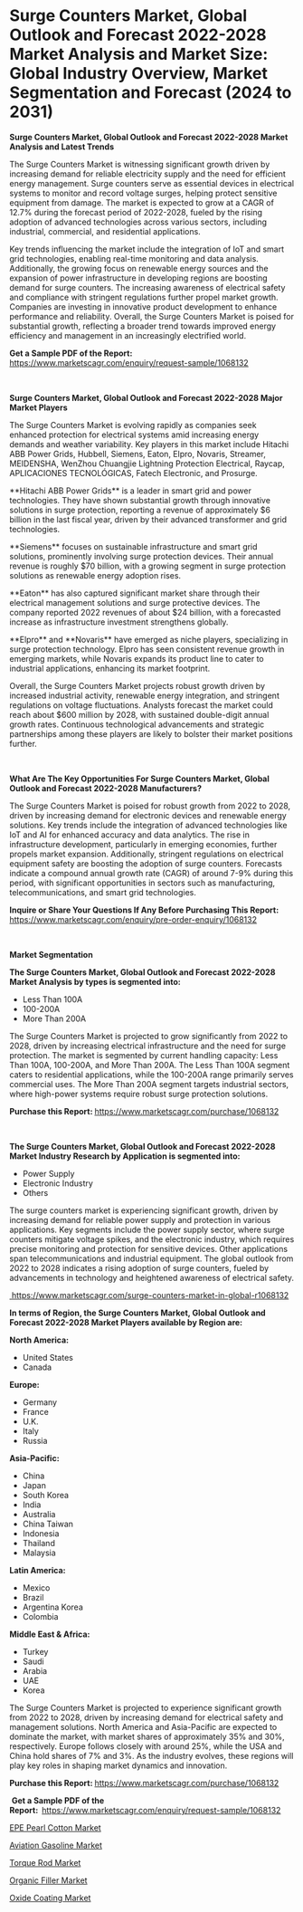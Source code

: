 <p><h1>Surge Counters Market, Global Outlook and Forecast 2022-2028 Market Analysis and Market Size: Global Industry Overview, Market Segmentation and Forecast (2024 to 2031)</h1></p><p><strong>Surge Counters Market, Global Outlook and Forecast 2022-2028 Market Analysis and Latest Trends</strong></p>
<p><p>The Surge Counters Market is witnessing significant growth driven by increasing demand for reliable electricity supply and the need for efficient energy management. Surge counters serve as essential devices in electrical systems to monitor and record voltage surges, helping protect sensitive equipment from damage. The market is expected to grow at a CAGR of 12.7% during the forecast period of 2022-2028, fueled by the rising adoption of advanced technologies across various sectors, including industrial, commercial, and residential applications.</p><p>Key trends influencing the market include the integration of IoT and smart grid technologies, enabling real-time monitoring and data analysis. Additionally, the growing focus on renewable energy sources and the expansion of power infrastructure in developing regions are boosting demand for surge counters. The increasing awareness of electrical safety and compliance with stringent regulations further propel market growth. Companies are investing in innovative product development to enhance performance and reliability. Overall, the Surge Counters Market is poised for substantial growth, reflecting a broader trend towards improved energy efficiency and management in an increasingly electrified world.</p></p>
<p><strong>Get a Sample PDF of the Report:&nbsp;</strong> <a href="https://www.marketscagr.com/enquiry/request-sample/1068132">https://www.marketscagr.com/enquiry/request-sample/1068132</a></p>
<p>&nbsp;</p>
<p><strong>Surge Counters Market, Global Outlook and Forecast 2022-2028 Major Market Players</strong></p>
<p><p>The Surge Counters Market is evolving rapidly as companies seek enhanced protection for electrical systems amid increasing energy demands and weather variability. Key players in this market include Hitachi ABB Power Grids, Hubbell, Siemens, Eaton, Elpro, Novaris, Streamer, MEIDENSHA, WenZhou Chuangjie Lightning Protection Electrical, Raycap, APLICACIONES TECNOLÓGICAS, Fatech Electronic, and Prosurge.</p><p>**Hitachi ABB Power Grids** is a leader in smart grid and power technologies. They have shown substantial growth through innovative solutions in surge protection, reporting a revenue of approximately $6 billion in the last fiscal year, driven by their advanced transformer and grid technologies.</p><p>**Siemens** focuses on sustainable infrastructure and smart grid solutions, prominently involving surge protection devices. Their annual revenue is roughly $70 billion, with a growing segment in surge protection solutions as renewable energy adoption rises.</p><p>**Eaton** has also captured significant market share through their electrical management solutions and surge protective devices. The company reported 2022 revenues of about $24 billion, with a forecasted increase as infrastructure investment strengthens globally.</p><p>**Elpro** and **Novaris** have emerged as niche players, specializing in surge protection technology. Elpro has seen consistent revenue growth in emerging markets, while Novaris expands its product line to cater to industrial applications, enhancing its market footprint.</p><p>Overall, the Surge Counters Market projects robust growth driven by increased industrial activity, renewable energy integration, and stringent regulations on voltage fluctuations. Analysts forecast the market could reach about $600 million by 2028, with sustained double-digit annual growth rates. Continuous technological advancements and strategic partnerships among these players are likely to bolster their market positions further.</p></p>
<p>&nbsp;</p>
<p><strong>What Are The Key Opportunities For Surge Counters Market, Global Outlook and Forecast 2022-2028 Manufacturers?</strong></p>
<p><p>The Surge Counters Market is poised for robust growth from 2022 to 2028, driven by increasing demand for electronic devices and renewable energy solutions. Key trends include the integration of advanced technologies like IoT and AI for enhanced accuracy and data analytics. The rise in infrastructure development, particularly in emerging economies, further propels market expansion. Additionally, stringent regulations on electrical equipment safety are boosting the adoption of surge counters. Forecasts indicate a compound annual growth rate (CAGR) of around 7-9% during this period, with significant opportunities in sectors such as manufacturing, telecommunications, and smart grid technologies.</p></p>
<p><strong>Inquire or Share Your Questions If Any Before Purchasing This Report:</strong> <a href="https://www.marketscagr.com/enquiry/pre-order-enquiry/1068132">https://www.marketscagr.com/enquiry/pre-order-enquiry/1068132</a></p>
<p>&nbsp;</p>
<p><strong>Market Segmentation</strong></p>
<p><strong>The Surge Counters Market, Global Outlook and Forecast 2022-2028 Market Analysis by types is segmented into:</strong></p>
<p><ul><li>Less Than 100A</li><li>100-200A</li><li>More Than 200A</li></ul></p>
<p><p>The Surge Counters Market is projected to grow significantly from 2022 to 2028, driven by increasing electrical infrastructure and the need for surge protection. The market is segmented by current handling capacity: Less Than 100A, 100-200A, and More Than 200A. The Less Than 100A segment caters to residential applications, while the 100-200A range primarily serves commercial uses. The More Than 200A segment targets industrial sectors, where high-power systems require robust surge protection solutions.</p></p>
<p><strong>Purchase this Report:&nbsp;</strong><a href="https://www.marketscagr.com/purchase/1068132">https://www.marketscagr.com/purchase/1068132</a></p>
<p>&nbsp;</p>
<p><strong>The Surge Counters Market, Global Outlook and Forecast 2022-2028 Market Industry Research by Application is segmented into:</strong></p>
<p><ul><li>Power Supply</li><li>Electronic Industry</li><li>Others</li></ul></p>
<p><p>The surge counters market is experiencing significant growth, driven by increasing demand for reliable power supply and protection in various applications. Key segments include the power supply sector, where surge counters mitigate voltage spikes, and the electronic industry, which requires precise monitoring and protection for sensitive devices. Other applications span telecommunications and industrial equipment. The global outlook from 2022 to 2028 indicates a rising adoption of surge counters, fueled by advancements in technology and heightened awareness of electrical safety.</p></p>
<p><a href="https://www.marketscagr.com/surge-counters-market-in-global-r1068132">&nbsp;https://www.marketscagr.com/surge-counters-market-in-global-r1068132</a></p>
<p><strong>In terms of Region, the Surge Counters Market, Global Outlook and Forecast 2022-2028 Market Players available by Region are:</strong></p>
<p>
    <p> <strong> North America: </strong>
        <ul>
            <li>United States</li>
            <li>Canada</li>
        </ul>
        </p> 
    <p> <strong> Europe: </strong>
        <ul>
            <li>Germany</li>
            <li>France</li>
            <li>U.K.</li>
            <li>Italy</li>
            <li>Russia</li>
        </ul>
        </p> 
    <p> <strong> Asia-Pacific: </strong>
        <ul>
            <li>China</li>
            <li>Japan</li>
            <li>South Korea</li>
            <li>India</li>
            <li>Australia</li>
            <li>China Taiwan</li>
            <li>Indonesia</li>
            <li>Thailand</li>
            <li>Malaysia</li>
        </ul>
        </p> 
    <p> <strong> Latin America: </strong>
        <ul>
            <li>Mexico</li>
            <li>Brazil</li>
            <li>Argentina Korea</li>
            <li>Colombia</li>
        </ul>
        </p> 
    <p> <strong> Middle East & Africa: </strong>
        <ul>
            <li>Turkey</li>
            <li>Saudi</li>
            <li>Arabia</li>
            <li>UAE</li>
            <li>Korea</li>
        </ul>
    </p>
    </p>
<p><p>The Surge Counters Market is projected to experience significant growth from 2022 to 2028, driven by increasing demand for electrical safety and management solutions. North America and Asia-Pacific are expected to dominate the market, with market shares of approximately 35% and 30%, respectively. Europe follows closely with around 25%, while the USA and China hold shares of 7% and 3%. As the industry evolves, these regions will play key roles in shaping market dynamics and innovation.</p></p>
<p><strong>Purchase this Report: </strong><a href="https://www.marketscagr.com/purchase/1068132">https://www.marketscagr.com/purchase/1068132</a></p>
<p>&nbsp;<strong>Get a Sample PDF of the Report:&nbsp;&nbsp;</strong><a href="https://www.marketscagr.com/enquiry/request-sample/1068132">https://www.marketscagr.com/enquiry/request-sample/1068132</a></p>
<p><strong></strong></p>
<p><p><a href="https://issuu.com/reportprime-2/docs/epe-pearl-cotton-market-size-2030.p_367fe3ac276dd9">EPE Pearl Cotton Market</a></p><p><a href="https://issuu.com/reportprime-2/docs/aviation-gasoline-market-size-2030._b7a0395d1e55b6">Aviation Gasoline Market</a></p><p><a href="https://medium.com/@patricbguth07/global-torque-rod-market-opportunities-and-forecast-for-period-from-2024-to-2031-697036f06a66">Torque Rod Market</a></p><p><a href="https://www.linkedin.com/pulse/organic-filler-market-size-share-competitive-landscape-trend-analysis-0t8dc?trackingId=6VwymZ%2FLTxWzcAzhiw3Xcw%3D%3D">Organic Filler Market</a></p><p><a href="https://www.linkedin.com/pulse/oxide-coating-market-share-new-trends-analysis-its-type-application-plmtc?trackingId=vJTO9tCEQTmcdD%2F2%2Fyjg7w%3D%3D">Oxide Coating Market</a></p></p>